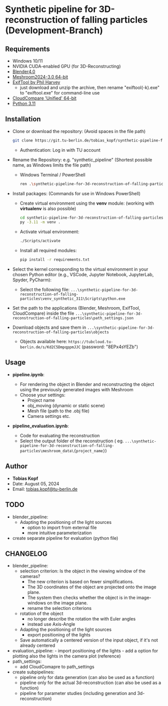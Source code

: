 # Synthetic pipeline for 3D-reconstruction of falling particles (Development-Branch)
## Requirements
- Windows 10/11
- NVIDIA CUDA-enabled GPU (for 3D-Reconstructing)
- [Blender4.0](https://builder.blender.org/download/daily/archive/)
- [Meshroom2024-3.0 64-bit](https://alicevision.org/#meshroom)
- [ExifTool by Phil Harvey](https://exiftool.org/) 
    - just download and unzip the archive, then rename "exiftool(-k).exe" to "exiftool.exe" for command-line use
- [CloudCompare 'Unified' 64-bit](https://www.danielgm.net/cc/)
- [Python 3.11](https://www.python.org/downloads/release/python-3110/)

## Installation
- Clone or download the repository: (Avoid spaces in the file path)
    ```bash
    git clone https://git.tu-berlin.de/tobias_kopf/synthetic-pipeline-for-3d-reconstruction-of-falling-particles.git
    ```
    - Authentication: Log in with TU account
- Rename the Repository: e.g. "synthetic_pipeline" (Shortest possible name, as Windows limits the file path)
    - Windows Terminal / PowerShell
        ```bash
        ren .\synthetic-pipeline-for-3d-reconstruction-of-falling-particles\ synthetic_pipeline
        ```
- Install packages: (Commands for use in Windows PowerShell)
    - Create virtual environment using the **venv** module: (working with **virtualenv** is also possible)
        ```bash
        cd synthetic-pipeline-for-3d-reconstruction-of-falling-particles/venv_synthetic_311
        py -3.11 -m venv . 
        ```
    - Activate virtual environment: 
        ```bash 
        ./Scripts/activate
        ```
    - Install all required modules:
        ```bash
        pip install -r requirements.txt
        ```

- Select the kernel corresponding to the virtual environment in your chosen Python editor (e.g., VSCode, Jupyter Notebook, JupyterLab, Spyder, PyCharm):
    - Select the following file: `...\synthetic-pipeline-for-3d-reconstruction-of-falling-particles\venv_synthetic_311\Scripts\python.exe`

- Set the path to the applications (Blender, Meshroom, ExifTool, CloudCompare) inside the file `...\synthetic-pipeline-for-3d-reconstruction-of-falling-particles\path_settings.json`

- Download objects and save them in `...\synthetic-pipeline-for-3d-reconstruction-of-falling-particles\objects`
    - Objects available here:  `https://tubcloud.tu-berlin.de/s/Kd2C5DmpqppmJJC` (password: "8EPx4sYEZb")
    

## Usage
- **pipeline.ipynb**:
    - For rendering the object in Blender and reconstructing the object using the previously generated images with Meshroom
    - Choose your settings:
        - Project name
        - obj_moving (dynamic or static scene)
        - Mesh file (path to the .obj file)
        - Camera settings etc.

- **pipeline_evaluation.ipynb**:
    - Code for evaluating the reconstruction 
    - Select the output folder of the reconstruction ( eg. `...\synthetic-pipeline-for-3d-reconstruction-of-falling-particles\meshroom_data\{project_name}`)

## Author
- **Tobias Kopf**
- Date: August 05, 2024
- Email: tobias.kopf@tu-berlin.de

## TODO
- blender_pipeline:
    - Adapting the positioning of the light sources
        -  option to import from external file
        -  more intuitive parameterization    
- create separate pipeline for evaluation (python file)  

## CHANGELOG
- blender_pipeline:
    - selection criterion: Is the object in the viewing window of the cameras?
        - The new criterion is based on fewer simplifications.
        - The 3D coordinates of the object are projected onto the image plane.
	    - The system then checks whether the object is in the image-windows on the image plane.
        - rename the selection criterions
    -  rotation of the object
        - no longer describe the rotation the with Euler angles
        - instead use Axis-Angle
    - Adapting the positioning of the light sources
        - export positioning of the lights
    - Save automatically a centered version of the input object, if it's not already centered
- evaluation_pipeline:
        - import positioning of the lights
        - add a option for plotting also the lights in the camera plot (reference)
- path_settings:
    - add CloudComapre to path_settings
- create subpipelines:
    - pipeline only for data generation (can also be used as a function)
    - pipeline only for the actual 3d-reconstruction (can also be used as a function)
    - pipeline for parameter studies (including generation and 3d-reconstruction)
